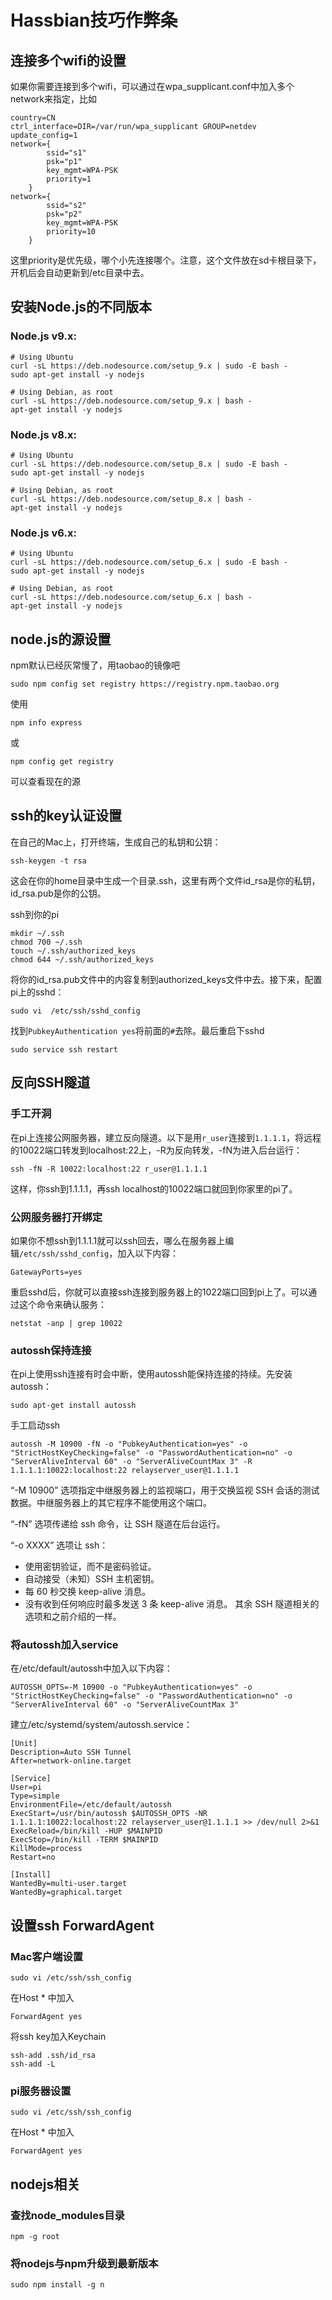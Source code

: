 # Hassbian技巧作弊条

## 连接多个wifi的设置

如果你需要连接到多个wifi，可以通过在wpa_supplicant.conf中加入多个network来指定，比如

```
country=CN
ctrl_interface=DIR=/var/run/wpa_supplicant GROUP=netdev
update_config=1
network={
        ssid="s1"
        psk="p1"
        key_mgmt=WPA-PSK
        priority=1
    }
network={
        ssid="s2"
        psk="p2"
        key_mgmt=WPA-PSK
        priority=10
    }
  ```

这里priority是优先级，哪个小先连接哪个。注意，这个文件放在sd卡根目录下，开机后会自动更新到/etc目录中去。


## 安装Node.js的不同版本

### Node.js v9.x:

```
# Using Ubuntu
curl -sL https://deb.nodesource.com/setup_9.x | sudo -E bash -
sudo apt-get install -y nodejs

# Using Debian, as root
curl -sL https://deb.nodesource.com/setup_9.x | bash -
apt-get install -y nodejs
```

### Node.js v8.x:

```
# Using Ubuntu
curl -sL https://deb.nodesource.com/setup_8.x | sudo -E bash -
sudo apt-get install -y nodejs

# Using Debian, as root
curl -sL https://deb.nodesource.com/setup_8.x | bash -
apt-get install -y nodejs
```

### Node.js v6.x:

```
# Using Ubuntu
curl -sL https://deb.nodesource.com/setup_6.x | sudo -E bash -
sudo apt-get install -y nodejs

# Using Debian, as root
curl -sL https://deb.nodesource.com/setup_6.x | bash -
apt-get install -y nodejs
```

## node.js的源设置

npm默认已经灰常慢了，用taobao的镜像吧

```
sudo npm config set registry https://registry.npm.taobao.org
```

使用

    npm info express

或

    npm config get registry

可以查看现在的源

## ssh的key认证设置

在自己的Mac上，打开终端，生成自己的私钥和公钥：

```
ssh-keygen -t rsa
```
这会在你的home目录中生成一个目录.ssh，这里有两个文件id_rsa是你的私钥，id_rsa.pub是你的公钥。

ssh到你的pi

```
mkdir ~/.ssh
chmod 700 ~/.ssh
touch ~/.ssh/authorized_keys
chmod 644 ~/.ssh/authorized_keys
```

将你的id_rsa.pub文件中的内容复制到authorized_keys文件中去。接下来，配置pi上的sshd：

```
sudo vi  /etc/ssh/sshd_config
```

找到```PubkeyAuthentication yes```将前面的```#```去除。最后重启下sshd

```
sudo service ssh restart
```

## 反向SSH隧道

### 手工开洞

在pi上连接公网服务器，建立反向隧道。以下是用```r_user```连接到```1.1.1.1```，将远程的10022端口转发到localhost:22上，-R为反向转发，-fN为进入后台运行：

```
ssh -fN -R 10022:localhost:22 r_user@1.1.1.1
```

这样，你ssh到1.1.1.1，再ssh localhost的10022端口就回到你家里的pi了。

### 公网服务器打开绑定

如果你不想ssh到1.1.1.1就可以ssh回去，哪么在服务器上编辑```/etc/ssh/sshd_config```，加入以下内容：

```
GatewayPorts=yes
```

重启sshd后，你就可以直接ssh连接到服务器上的1022端口回到pi上了。可以通过这个命令来确认服务：

```
netstat -anp | grep 10022
```

### autossh保持连接

在pi上使用ssh连接有时会中断，使用autossh能保持连接的持续。先安装autossh：

```
sudo apt-get install autossh
```

手工启动ssh

```
autossh -M 10900 -fN -o "PubkeyAuthentication=yes" -o "StrictHostKeyChecking=false" -o "PasswordAuthentication=no" -o "ServerAliveInterval 60" -o "ServerAliveCountMax 3" -R 1.1.1.1:10022:localhost:22 relayserver_user@1.1.1.1
```

“-M 10900” 选项指定中继服务器上的监视端口，用于交换监视 SSH 会话的测试数据。中继服务器上的其它程序不能使用这个端口。

“-fN” 选项传递给 ssh 命令，让 SSH 隧道在后台运行。

“-o XXXX” 选项让 ssh：

* 使用密钥验证，而不是密码验证。
* 自动接受（未知）SSH 主机密钥。
* 每 60 秒交换 keep-alive 消息。
* 没有收到任何响应时最多发送 3 条 keep-alive 消息。
其余 SSH 隧道相关的选项和之前介绍的一样。

### 将autossh加入service

在/etc/default/autossh中加入以下内容：

```
AUTOSSH_OPTS=-M 10900 -o "PubkeyAuthentication=yes" -o "StrictHostKeyChecking=false" -o "PasswordAuthentication=no" -o "ServerAliveInterval 60" -o "ServerAliveCountMax 3"
```
建立/etc/systemd/system/autossh.service：

```
[Unit]
Description=Auto SSH Tunnel
After=network-online.target

[Service]
User=pi
Type=simple
EnvironmentFile=/etc/default/autossh
ExecStart=/usr/bin/autossh $AUTOSSH_OPTS -NR 1.1.1.1:10022:localhost:22 relayserver_user@1.1.1.1 >> /dev/null 2>&1
ExecReload=/bin/kill -HUP $MAINPID
ExecStop=/bin/kill -TERM $MAINPID
KillMode=process
Restart=no

[Install]
WantedBy=multi-user.target
WantedBy=graphical.target
```


## 设置ssh ForwardAgent

### Mac客户端设置

```
sudo vi /etc/ssh/ssh_config
```

在Host * 中加入

```
ForwardAgent yes
```

将ssh key加入Keychain

```
ssh-add .ssh/id_rsa
ssh-add -L
```

### pi服务器设置

```
sudo vi /etc/ssh/ssh_config
```

在Host * 中加入

```
ForwardAgent yes
```

## nodejs相关

### 查找node_modules目录

```
npm -g root
```

### 将nodejs与npm升级到最新版本

```
sudo npm install -g n
```
